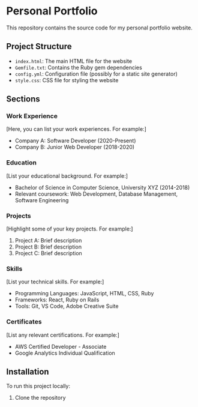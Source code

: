 # Personal Portfolio

This repository contains the source code for my personal portfolio website.

## Project Structure

- `index.html`: The main HTML file for the website
- `Gemfile.txt`: Contains the Ruby gem dependencies
- `config.yml`: Configuration file (possibly for a static site generator)
- `style.css`: CSS file for styling the website

## Sections

### Work Experience

[Here, you can list your work experiences. For example:]

- Company A: Software Developer (2020-Present)
- Company B: Junior Web Developer (2018-2020)

### Education

[List your educational background. For example:]

- Bachelor of Science in Computer Science, University XYZ (2014-2018)
- Relevant coursework: Web Development, Database Management, Software Engineering

### Projects

[Highlight some of your key projects. For example:]

1. Project A: Brief description
2. Project B: Brief description
3. Project C: Brief description

### Skills

[List your technical skills. For example:]

- Programming Languages: JavaScript, HTML, CSS, Ruby
- Frameworks: React, Ruby on Rails
- Tools: Git, VS Code, Adobe Creative Suite

### Certificates

[List any relevant certifications. For example:]

- AWS Certified Developer - Associate
- Google Analytics Individual Qualification

## Installation

To run this project locally:

1. Clone the repository
